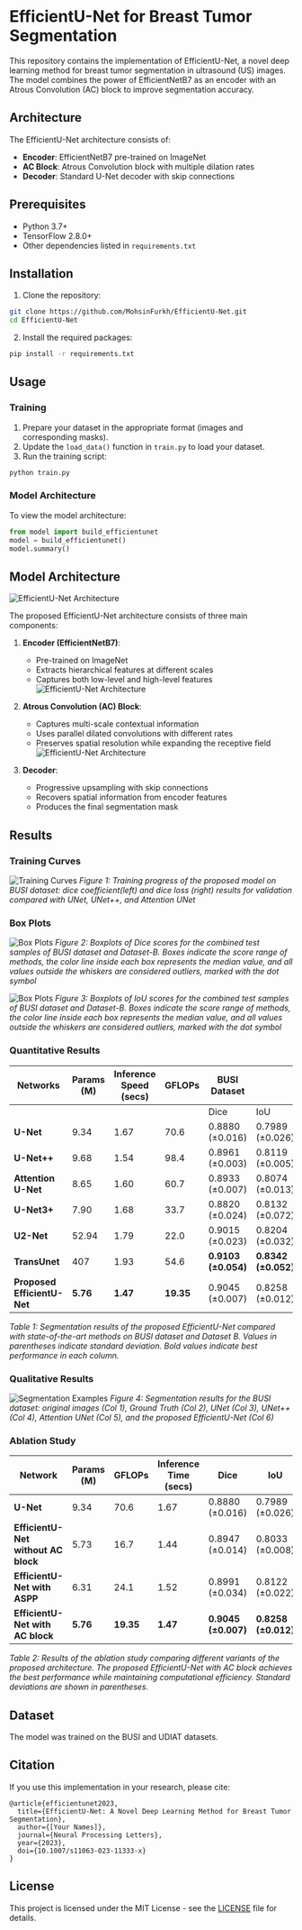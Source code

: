 # EfficientU-Net for Breast Tumor Segmentation

This repository contains the implementation of EfficientU-Net, a novel deep learning method for breast tumor segmentation in ultrasound (US) images. The model combines the power of EfficientNetB7 as an encoder with an Atrous Convolution (AC) block to improve segmentation accuracy.

## Architecture

The EfficientU-Net architecture consists of:
- **Encoder**: EfficientNetB7 pre-trained on ImageNet
- **AC Block**: Atrous Convolution block with multiple dilation rates
- **Decoder**: Standard U-Net decoder with skip connections

## Prerequisites

- Python 3.7+
- TensorFlow 2.8.0+
- Other dependencies listed in `requirements.txt`

## Installation

1. Clone the repository:
```bash
git clone https://github.com/MohsinFurkh/EfficientU-Net.git
cd EfficientU-Net
```

2. Install the required packages:
```bash
pip install -r requirements.txt
```

## Usage

### Training

1. Prepare your dataset in the appropriate format (images and corresponding masks).
2. Update the `load_data()` function in `train.py` to load your dataset.
3. Run the training script:
```bash
python train.py
```

### Model Architecture

To view the model architecture:
```python
from model import build_efficientunet
model = build_efficientunet()
model.summary()
```

## Model Architecture

![EfficientU-Net Architecture](https://github.com/MohsinFurkh/EfficientU-Net/raw/master/images/EfficientU-Net.jpg)

The proposed EfficientU-Net architecture consists of three main components:

1. **Encoder (EfficientNetB7)**:
   - Pre-trained on ImageNet
   - Extracts hierarchical features at different scales
   - Captures both low-level and high-level features
   ![EfficientU-Net Architecture](https://github.com/MohsinFurkh/EfficientU-Net/raw/master/images/Encoder_EfficientU-Net.png)

2. **Atrous Convolution (AC) Block**:
   - Captures multi-scale contextual information
   - Uses parallel dilated convolutions with different rates
   - Preserves spatial resolution while expanding the receptive field
   ![EfficientU-Net Architecture](https://github.com/MohsinFurkh/EfficientU-Net/raw/master/images/AC_Block_EfficientU_Net.png)

3. **Decoder**:
   - Progressive upsampling with skip connections
   - Recovers spatial information from encoder features
   - Produces the final segmentation mask

## Results
### Training Curves
![Training Curves](https://github.com/MohsinFurkh/EfficientU-Net/raw/master/images/Fig-12.png)
*Figure 1: Training progress of the proposed model on BUSI dataset: dice coefficient(left) and dice loss (right) results for validation compared with UNet, UNet++, and Attention UNet*

### Box Plots
![Box Plots](https://github.com/MohsinFurkh/EfficientU-Net/raw/master/images/Fig-13(a).png)
*Figure 2: Boxplots of Dice scores for the combined test samples of BUSI dataset and Dataset-B. Boxes indicate the score range of methods, the color line inside each box represents the median value, and all values outside the whiskers are considered outliers, marked with the dot symbol*

![Box Plots](https://github.com/MohsinFurkh/EfficientU-Net/raw/master/images/Fig-13(b).png)
*Figure 3: Boxplots of IoU scores for the combined test samples of BUSI dataset and Dataset-B. Boxes indicate the score range of methods, the color line inside each box represents the median value, and all values outside the whiskers are considered outliers, marked with the dot symbol*

### Quantitative Results

| Networks | Params (M) | Inference Speed (secs) | GFLOPs | BUSI Dataset | | Dataset B | |
|----------|------------|------------------------|--------|--------------|-------------|------------|-------------|
|          |            |                        |        | Dice         | IoU         | Dice       | IoU         |
| **U-Net** | 9.34 | 1.67 | 70.6 | 0.8880 (±0.016) | 0.7989 (±0.026) | 0.8148 (±0.099) | 0.6961 (±0.128) |
| **U-Net++** | 9.68 | 1.54 | 98.4 | 0.8961 (±0.003) | 0.8119 (±0.005) | 0.8880 (±0.016) | 0.7989 (±0.026) |
| **Attention U-Net** | 8.65 | 1.60 | 60.7 | 0.8933 (±0.007) | 0.8074 (±0.013) | 0.8317 (±0.108) | 0.7226 (±0.142) |
| **U-Net3+** | 7.90 | 1.68 | 33.7 | 0.8820 (±0.024) | 0.8132 (±0.072) | 0.8514 (±0.057) | 0.7991 (±0.025) |
| **U2-Net** | 52.94 | 1.79 | 22.0 | 0.9015 (±0.023) | 0.8204 (±0.032) | 0.9102 (±0.058) | 0.8381 (±0.165) |
| **TransUnet** | 407 | 1.93 | 54.6 | **0.9103 (±0.054)** | **0.8342 (±0.052)** | 0.9189 (±0.138) | 0.8433 (±0.119) |
| **Proposed EfficientU-Net** | **5.76** | **1.47** | **19.35** | 0.9045 (±0.007) | 0.8258 (±0.012) | **0.9227 (±0.011)** | **0.8567 (±0.020)** |

*Table 1: Segmentation results of the proposed EfficientU-Net compared with state-of-the-art methods on BUSI dataset and Dataset B. Values in parentheses indicate standard deviation. Bold values indicate best performance in each column.*


### Qualitative Results

![Segmentation Examples](https://github.com/MohsinFurkh/EfficientU-Net/raw/master/images/Fig-14(a).png)
*Figure 4: Segmentation results for the BUSI dataset: original images (Col 1), Ground Truth (Col 2), UNet (Col 3), UNet++ (Col 4), Attention UNet (Col 5), and the proposed EfficientU-Net (Col 6)*



### Ablation Study

| Network | Params (M) | GFLOPs | Inference Time (secs) | Dice | IoU |
|---------|------------|--------|----------------------|------|-----|
| **U-Net** | 9.34 | 70.6 | 1.67 | 0.8880 (±0.016) | 0.7989 (±0.026) |
| **EfficientU-Net without AC block** | 5.73 | 16.7 | 1.44 | 0.8947 (±0.014) | 0.8033 (±0.008) |
| **EfficientU-Net with ASPP** | 6.31 | 24.1 | 1.52 | 0.8991 (±0.034) | 0.8122 (±0.022) |
| **EfficientU-Net with AC block** | **5.76** | **19.35** | **1.47** | **0.9045 (±0.007)** | **0.8258 (±0.012)** |

*Table 2: Results of the ablation study comparing different variants of the proposed architecture. The proposed EfficientU-Net with AC block achieves the best performance while maintaining computational efficiency. Standard deviations are shown in parentheses.*


## Dataset

The model was trained on the BUSI and UDIAT datasets.

## Citation

If you use this implementation in your research, please cite:

```
@article{efficientunet2023,
  title={EfficientU-Net: A Novel Deep Learning Method for Breast Tumor Segmentation},
  author={[Your Names]},
  journal={Neural Processing Letters},
  year={2023},
  doi={10.1007/s11063-023-11333-x}
}
```
## License

This project is licensed under the MIT License - see the [LICENSE](LICENSE) file for details.
